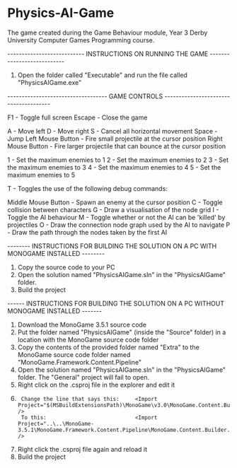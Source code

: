 # Physics-AI-Game
The game created during the Game Behaviour module, Year 3 Derby University Computer Games Programming course.


--------------------------- INSTRUCTIONS ON RUNNING THE GAME ---------------------------

1) Open the folder called "Executable" and run the file called "PhysicsAIGame.exe"

----------------------------------- GAME CONTROLS --------------------------------------

F1 - Toggle full screen
Escape - Close the game

A - Move left
D - Move right
S - Cancel all horizontal movement
Space - Jump
Left Mouse Button - Fire small projectile at the cursor position
Right Mouse Button - Fire larger projectile that can bounce at the cursor position

1 - Set the maximum enemies to 1
2 - Set the maximum enemies to 2
3 - Set the maximum enemies to 3
4 - Set the maximum enemies to 4
5 - Set the maximum enemies to 5

T - Toggles the use of the following debug commands:

Middle Mouse Button - Spawn an enemy at the cursor position
C - Toggle collision between characters
G - Draw a visualisation of the node grid
I - Toggle the AI behaviour
M - Toggle whether or not the AI can be 'killed' by projectiles
O - Draw the connection node graph used by the AI to navigate
P - Draw the path through the nodes taken by the first AI

-------- INSTRUCTIONS FOR BUILDING THE SOLUTION ON A PC WITH MONOGAME INSTALLED --------

1) Copy the source code to your PC
2) Open the solution named "PhysicsAIGame.sln" in the "PhysicsAIGame" folder.
3) Build the project

------ INSTRUCTIONS FOR BUILDING THE SOLUTION ON A PC WITHOUT MONOGAME INSTALLED -------

1) Download the MonoGame 3.5.1 source code
2) Put the folder named "PhysicsAIGame" (inside the "Source" folder) in a location with the MonoGame source code folder
2) Copy the contents of the provided folder named "Extra" to the MonoGame source code folder named "MonoGame.Framework.Content.Pipeline"
3) Open the solution named "PhysicsAIGame.sln" in the "PhysicsAIGame" folder. The "General" project will fail to open.
4) Right click on the .csproj file in the explorer and edit it
5) 		Change the line that says this:   	<Import Project="$(MSBuildExtensionsPath)\MonoGame\v3.0\MonoGame.Content.Builder.targets" />
		To this: 							<Import Project="..\..\MonoGame-3.5.1\MonoGame.Framework.Content.Pipeline\MonoGame.Content.Builder.targets" />
		
6) Right click the .csproj file again and reload it
7) Build the project